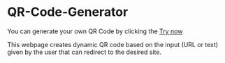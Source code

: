 # QR-Code-Generator

You can generate your own QR Code by clicking the [Try now](https://kulashekar01.github.io/QR-Code-Generator/)

This webpage creates dynamic QR code based on the input (URL or text) given by the user that can redirect to the desired site.

